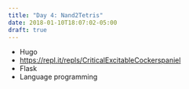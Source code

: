 ```yaml
---
title: "Day 4: Nand2Tetris"
date: 2018-01-10T18:07:02-05:00
draft: true
---
```


* Hugo
* https://repl.it/repls/CriticalExcitableCockerspaniel
* Flask
* Language programming